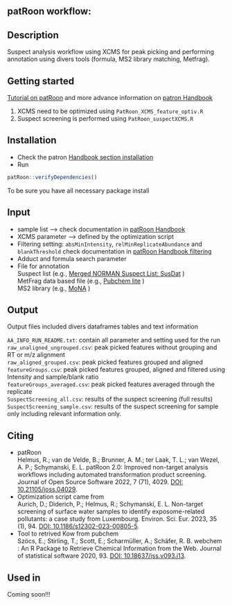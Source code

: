 patRoon workflow:
--------------------------------------------------------------------------
Description
-----------
Suspect analysis workflow using XCMS for peak picking and performing annotation using divers tools (formula, MS2 library matching, Metfrag).  

Getting started
----------------
[Tutorial on patRoon](https://rickhelmus.github.io/patRoon/articles/tutorial.html) and more advance information on  [patron Handbook](https://rickhelmus.github.io/patRoon/handbook_bd/index.html)

1. XCMS need to be optimized using ```PatRoon_XCMS_feature_optiv.R```
2. Suspect screening is performed using ```PatRoon_suspectXCMS.R```

Installation
-----------
- Check the patron [Handbook section installation](https://rickhelmus.github.io/patRoon/handbook_bd/installation.html)  
- Run 
``` r 
patRoon::verifyDependencies()
``` 
To be sure you have all necessary package install

Input
------
- sample list --> check documentation in [patRoon Handbook](https://rickhelmus.github.io/patRoon/handbook_bd/index.html)  
- XCMS parameter --> defined by the optimization script 
- Filtering setting: ```absMinIntensity```, ```relMinReplicateAbundance``` and ```blankThreshold``` check documentation in [patRoon Handbook filtering](https://rickhelmus.github.io/patRoon/handbook_bd/filtering.html)   
- Adduct and formula search parameter 
- File for annotation  
    Suspect list (e.g., [Merged NORMAN Suspect List: SusDat](https://zenodo.org/records/10510477) )  
    MetFrag data based file (e.g., [Pubchem lite](https://doi.org/10.5281/zenodo.4183801) )  
    MS2 library (e.g., [MoNA](https://mona.fiehnlab.ucdavis.edu/downloads) )  

Output
------
Output files included divers dataframes tables and text information

```AA_INFO_RUN_README.txt```: contain all parameter and setting used for the run  
```raw_unaligned_ungrouped.csv```: peak picked features without grouping and RT or m/z alignment  
```raw_aligned_grouped.csv```: peak picked features grouped and aligned  
```featureGroups.csv```: peak picked features grouped, aligned and filtered using Intensity and sample/blank ratio    
```featureGroups_averaged.csv```: peak picked features averaged through the replicate  
```SuspectScreening_all.csv```: results of the suspect screening (full results)  
```SuspectScreening_sample.csv```: results of the suspect screening for sample only including relevant information only.

Citing
-------
- patRoon   
Helmus, R.; van de Velde, B.; Brunner, A. M.; ter Laak, T. L.; van Wezel, A. P.; Schymanski, E. L. patRoon 2.0: Improved non-target analysis workflows including automated transformation product screening. Journal of Open Source Software 2022, 7 (71), 4029. [DOI: 10.21105/joss.04029](https://doi.org/10.21105/joss.04029).  
- Optimization script came from  
Aurich, D.; Diderich, P.; Helmus, R.; Schymanski, E. L. Non-target screening of surface water samples to identify exposome-related pollutants: a case study from Luxembourg. Environ. Sci. Eur. 2023, 35 (1), 94. [DOI: 10.1186/s12302-023-00805-5](https://doi.org/10.1186/s12302-023-00805-5).  
- Tool to retrived Kow from pubchem   
Szöcs, E.; Stirling, T.; Scott, E.; Scharmüller, A.; Schäfer, R. B. webchem : An R Package to Retrieve Chemical Information from the Web. Journal of statistical software 2020, 93. [DOI: 10.18637/jss.v093.i13](https://www.jstatsoft.org/article/view/v093i13).  

Used in
--------
Coming soon!!!
